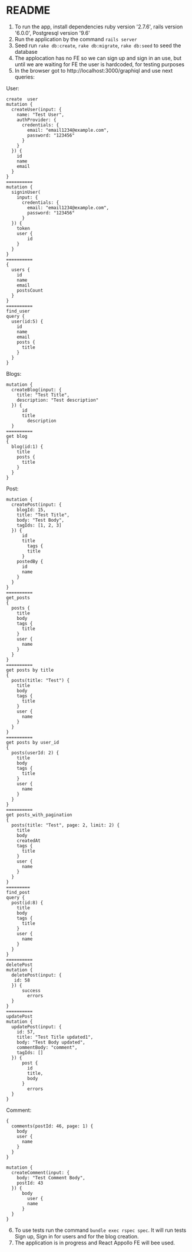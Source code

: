 # README

1. To run the app, install dependencies ruby version '2.7.6', rails version '6.0.0', Postgresql version '9.6'
2. Run the application by the command `rails server`
3. Seed run `rake db:create`, `rake db:migrate`, `rake db:seed` to seed the database
4. The applocation has no FE so we can sign up and sign in an use, but until we are waiting for FE the user is hardcoded,
    for testing purposes
5. In the browser got to http://localhost:3000/graphiql and use next queries:

User:
```
create  user
mutation {
  createUser(input: {
    name: "Test User",
    authProvider: {
      credentials: {
        email: "email1234@example.com",
        password: "123456"
      }
  	}
  }) {
    id
    name
    email
  }
}
==========
mutation {
  signinUser(
    input: {
      credentials: {
        email: "email1234@example.com",
        password: "123456"
      }
  }) {
    token
    user {
    	id
  	}
  }
}
==========
{
  users {
    id
    name
    email
    postsCount
  }
}
==========
find_user
query {
  user(id:5) {
    id
    name
    email
    posts {
      title
    }
  }
}
```
Blogs:
```
mutation {
  createBlog(input: {
    title: "Test Title",
    description: "Test description"
  }) {
      id
      title
    	description
  }
==========
get blog
{
  blog(id:1) {
    title
    posts {
      title
    }
  }
}
```
Post:
```
mutation {
  createPost(input: {
    blogId: 15,
    title: "Test Title",
    body: "Test Body",
    tagIds: [1, 2, 3]
  }) {
      id
      title
    	tags {
        title
      }
    postedBy {
      id
      name
    }
  }
}
==========
get_posts
{
  posts {
    title
    body
    tags {
      title
    }
    user {
      name
    }
  }
}
==========
get posts by title
{
  posts(title: "Test") {
    title
    body
    tags {
      title
    }
    user {
      name
    }
  }
}
==========
get posts by user_id
{
  posts(userId: 2) {
    title
    body
    tags {
      title
    }
    user {
      name
    }
  }
}
==========
get posts_with_pagination
{
  posts(title: "Test", page: 2, limit: 2) {
    title
    body
    createdAt
    tags {
      title
    }
    user {
      name
    }
  }
}
=========
find_post
query {
  post(id:8) {
    title
    body
    tags {
      title
    }
    user {
      name
    }
  }
}
==========
deletePost
mutation {
  deletePost(input: {
   id: 58
  }) {
      success
    	errors
  }
}
==========
updatePost
mutation {
  updatePost(input: {
    id: 57,
    title: "Test Title updated1",
    body: "Test Body updated",
    commentBody: "comment",
    tagIds: []
  }) {
      post {
        id
        title,
        body
      }
    	errors
  }
}
```
Comment:
```
{
  comments(postId: 46, page: 1) {
    body
    user {
      name
    }
  }
}
```
```
mutation {
  createComment(input: {
    body: "Test Comment Body",
    postId: 43
  }) {
      body
    	user {
        name
      }
  }
}
```
6. To use tests run the command `bundle exec rspec spec`. It will run tests Sign up, Sign in for users and for the blog creation.
7. The application is in progress and React Appollo FE will bee used.
